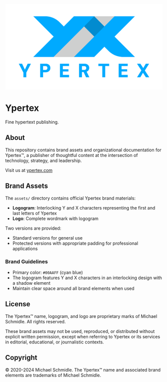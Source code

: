 ![Ypertex](https://raw.githubusercontent.com/Ypertex/.github/main/assets/Ypertex-logo-2020-03-protected.svg)

# Ypertex

Fine hypertext publishing.

## About

This repository contains brand assets and organizational documentation for Ypertex™, a publisher of thoughtful content at the intersection of technology, strategy, and leadership.

Visit us at [ypertex.com](https://ypertex.com)

## Brand Assets

The `assets/` directory contains official Ypertex brand materials:

- **Logogram**: Interlocking Y and X characters representing the first and last letters of Ypertex
- **Logo**: Complete wordmark with logogram

Two versions are provided:

- Standard versions for general use
- Protected versions with appropriate padding for professional applications

### Brand Guidelines

- Primary color: `#00AAFF` (cyan blue)
- The logogram features Y and X characters in an interlocking design with a shadow element
- Maintain clear space around all brand elements when used

## License

The Ypertex™ name, logogram, and logo are proprietary marks of Michael Schmidle. All rights reserved.

These brand assets may not be used, reproduced, or distributed without explicit written permission, except when referring to Ypertex or its services in editorial, educational, or journalistic contexts.

## Copyright

© 2020-2024 Michael Schmidle. The Ypertex™ name and associated brand elements are trademarks of Michael Schmidle.
